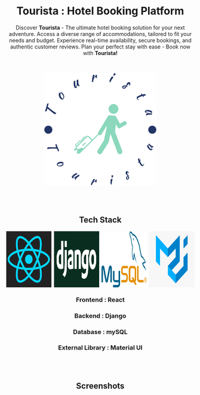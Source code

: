 <h1 align="center">Tourista : Hotel Booking Platform</h1>

<p align="center">Discover <b>Tourista</b> - The ultimate hotel booking solution for your next adventure. Access a diverse range of accommodations, tailored to fit your needs and budget. Experience real-time availability, secure bookings, and authentic customer reviews. Plan your perfect stay with ease - Book now with <b>Tourista!</b></p>
<br>
<p align="center">
  <img src="assets/tourista.png" alt="Image" width="300" height="300" />
</p>
<br><br>
<h2 align="center">Tech Stack</h2>

<div style="display: flex; justify-content: space-between;">
  <img src="assets/react.png" alt="Image 1" style="width: 24%; height: auto;">
  <img src="assets/django.png" alt="Image 2" style="width: 24%; height: 150px;">
  <img src="assets/mysql.png" alt="Image 3" style="width: 24%; height: 150px;">
  <img src="assets/mui.png" alt="Image 3" style="width: 24%; height: 150px;">
</div>

<div>
  <h3 align="center">Frontend : React</h3>
  <h3 align="center">Backend : Django</h3>
  <h3 align="center">Database : mySQL</h3>
  <h3 align="center">External Library : Material UI</h3>
</div>

<br><br>

<h2 align="center">Screenshots</h2>
